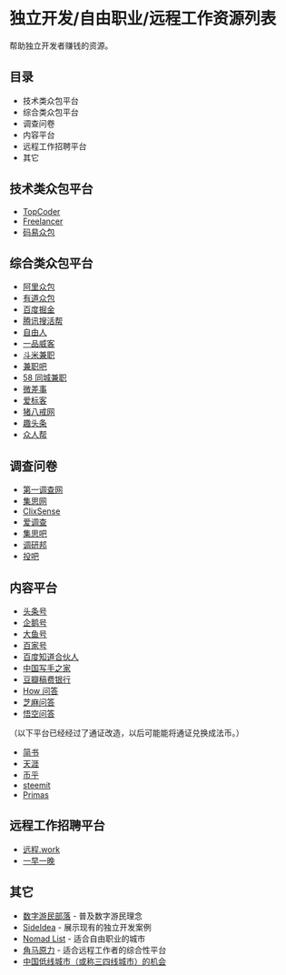 # 独立开发/自由职业/远程工作资源列表

帮助独立开发者赚钱的资源。

## 目录

+   技术类众包平台
+   综合类众包平台
+   调查问卷
+   内容平台
+   远程工作招聘平台
+   其它

## 技术类众包平台

*   [TopCoder](https://www.topcoder.com/)
*   [Freelancer](https://www.freelancer.com/)
*   [码易众包](https://www.mayigeek.com/)

## 综合类众包平台

*   [阿里众包](https://m.taobao.com/job/cloud-work/index.html)
*   [有道众包](http://zb.youdao.com/)
*   [百度掘金](http://juejin.baidu.com/)
*   [腾讯搜活帮](https://soho.qq.com)
*   [自由人](http://www.freemancn.com/)
*   [一品威客](http://zt.epwk.com/)
*   [斗米兼职](http://www.doumi.com/)
*   [兼职吧](http://www.jianzhi8.com/)
*   [58 同城兼职](https://bj.58.com/jianzhi.shtml)
*   [微差事](http://www.weichaishi.com/)
*   [爱标客](http://mp.iflytek.com/)
*   [猪八戒网](https://beijing.zbj.com/)
*   [趣头条](https://mp.qutoutiao.net)
*   [众人帮](http://www.jianzhiku.com/)

## 调查问卷

*   [第一调查网](http://www.1diaocha.com/)
*   [集思网](https://www.opinionworld.cn/zh-cn)
*   [ClixSense](https://www.clixsense.com/)
*   [爱调查](http://www.52survey.com/index.mdq)
*   [集思吧](https://www.jisibar.com/)
*   [调研邦](http://www.diaoyanbang.net/)
*   [投吧](http://www.votebar.com/)

## 内容平台

*   [头条号](https://mp.toutiao.com)
*   [企鹅号](https://om.qq.com)
*   [大鱼号](https://mp.dayu.com)
*   [百家号](https://baijiahao.baidu.com)
*   [百度知道合伙人](https://zhidao.baidu.com/home/partnerhome)
*   [中国写手之家](http://www.xs91.net/)
*   [豆瓣稿费银行](https://www.douban.com/group/TGYGXZ/)
*   [How 问答](http://www.prettyyes.com/)
*   [芝麻问答](https://www.zhimawenda.com/)
*   [悟空问答](https://www.wukong.com/)

（以下平台已经经过了通证改造，以后可能能将通证兑换成法币。）

*   [简书](https://www.jianshu.com/)
*   [天涯](http://focus.tianya.cn/)
*   [币乎](https://bihu.com/)
*   [steemit](https://steemit.com/)
*   [Primas](https://primas.io/)

## 远程工作招聘平台

*   [远程.work](https://yuancheng.work/)
*   [一早一晚](https://yizaoyiwan.com/)

## 其它

*   [数字游民部落](https://jarodise.com/) - 普及数字游民理念
*   [SideIdea](http://sideidea.com/) - 展示现有的独立开发案例
*   [Nomad List](https://nomadlist.com/) - 适合自由职业的城市
*   [角马原力](https://www.gnuforce.com/) - 适合远程工作者的综合性平台
*   [中国低线城市（或称三四线城市）的机会](https://github.com/xunyun/Lower-tier_Cities_in_China)
